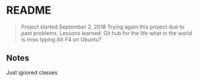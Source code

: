 # README
>Project started September 2, 2018
>Trying again this project due to past problems.
>Lessons learned:
>Git hub for the life
>what in the world is miss typing Alt F4 on Ubuntu?

## Notes
Just ignored classes
